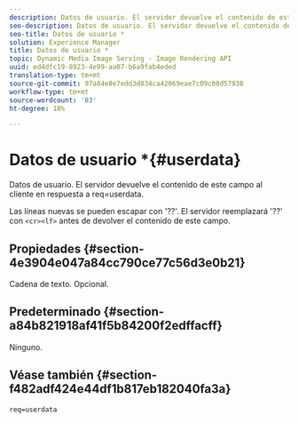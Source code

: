 ```yaml
---
description: Datos de usuario. El servidor devuelve el contenido de este campo al cliente en respuesta a req=userdata.
seo-description: Datos de usuario. El servidor devuelve el contenido de este campo al cliente en respuesta a req=userdata.
seo-title: Datos de usuario *
solution: Experience Manager
title: Datos de usuario *
topic: Dynamic Media Image Serving - Image Rendering API
uuid: ed4dfc19-8923-4e99-aa07-b6a9fab4eded
translation-type: tm+mt
source-git-commit: 97a84e8e7edd3d834ca42069eae7c09c00d57938
workflow-type: tm+mt
source-wordcount: '83'
ht-degree: 18%

---
```



# Datos de usuario *{#userdata}

Datos de usuario. El servidor devuelve el contenido de este campo al cliente en respuesta a req=userdata.

Las líneas nuevas se pueden escapar con &#39;??&#39;. El servidor reemplazará &#39;??&#39; con `<cr><lf>` antes de devolver el contenido de este campo.

## Propiedades {#section-4e3904e047a84cc790ce77c56d3e0b21}

Cadena de texto. Opcional.

## Predeterminado {#section-a84b821918af41f5b84200f2edffacff}

Ninguno.

## Véase también {#section-f482adf424e44df1b817eb182040fa3a}

`req=userdata`
